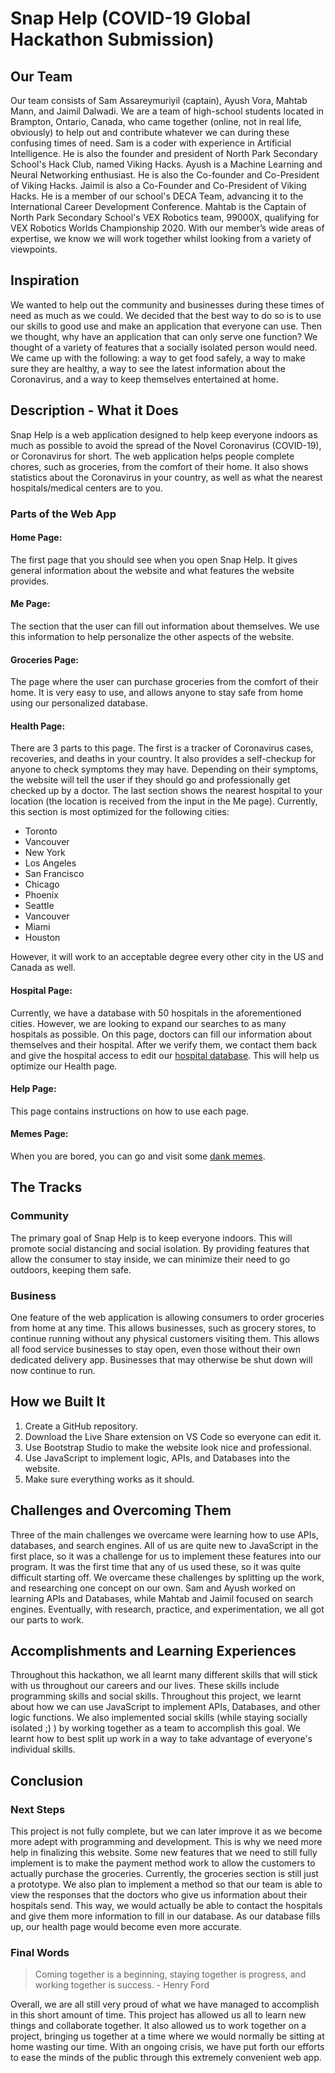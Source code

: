 # Snap Help (COVID-19 Global Hackathon Submission)
## Our Team
Our team consists of Sam Assareymuriyil (captain), Ayush Vora, Mahtab Mann, and Jaimil Dalwadi. We are a team of high-school students located in Brampton, Ontario, Canada, who came together (online, not in real life, obviously) to help out and contribute whatever we can during these confusing times of need. Sam is a coder with experience in Artificial Intelligence. He is also the founder and president of North Park Secondary School's Hack Club, named Viking Hacks. Ayush is a Machine Learning and Neural Networking enthusiast. He is also the Co-founder and Co-President of Viking Hacks. Jaimil is also a Co-Founder and Co-President of Viking Hacks. He is a member of our school's DECA Team, advancing it to the International Career Development Conference. Mahtab is the Captain of North Park Secondary School's VEX Robotics team, 99000X, qualifying for VEX Robotics Worlds Championship 2020. With our member’s wide areas of expertise, we know we will work together whilst looking from a variety of viewpoints.
## Inspiration
We wanted to help out the community and businesses during these times of need as much as we could. We decided that the best way to do so is to use our skills to good use and make an application that everyone can use. Then we thought, why have an application that can only serve one function? We thought of a variety of features that a socially isolated person would need. We came up with the following: a way to get food safely, a way to make sure they are healthy, a way to see the latest information about the Coronavirus, and a way to keep themselves entertained at home.
## Description - What it Does
Snap Help is a web application designed to help keep everyone indoors as much as possible to avoid the spread of the Novel Coronavirus (COVID-19), or Coronavirus for short. The web application helps people complete chores, such as groceries, from the comfort of their home. It also shows statistics about the Coronavirus in your country, as well as what the nearest hospitals/medical centers are to you.
### Parts of the Web App
#### Home Page:
The first page that you should see when you open Snap Help. It gives general information about the website and what features the website provides.
#### Me Page:
The section that the user can fill out information about themselves. We use this information to help personalize the other aspects of the website.
#### Groceries Page:
The page where the user can purchase groceries from the comfort of their home. It is very easy to use, and allows anyone to stay safe from home using our personalized database.
#### Health Page:
There are 3 parts to this page. The first is a tracker of Coronavirus cases, recoveries, and deaths in your country. It also provides a self-checkup for anyone to check symptoms they may have. Depending on their symptoms, the website will tell the user if they should go and professionally get checked up by a doctor. The last section shows the nearest hospital to your location (the location is received from the input in the Me page). Currently, this section is most optimized for the following cities:
- Toronto
- Vancouver
- New York
- Los Angeles
- San Francisco
- Chicago
- Phoenix
- Seattle
- Vancouver
- Miami
- Houston  

However, it will work to an acceptable degree every other city in the US and Canada as well.
#### Hospital Page:
Currently, we have a database with 50 hospitals in the aforementioned cities. However, we are looking to expand our searches to as many hospitals as possible. On this page, doctors can fill our information about themselves and their hospital. After we verify them, we contact them back and give the hospital access to edit our [hospital database](https://bit.ly/2UPmB4Z). This will help us optimize our Health page.
#### Help Page:
This page contains instructions on how to use each page.
#### Memes Page:
When you are bored, you can go and visit some [dank memes](https://bit.ly/3dEZhzm).
## The Tracks
### Community
The primary goal of Snap Help is to keep everyone indoors. This will promote social distancing and social isolation. By providing features that allow the consumer to stay inside, we can minimize their need to go outdoors, keeping them safe.
### Business
One feature of the web application is allowing consumers to order groceries from home at any time. This allows businesses, such as grocery stores, to continue running without any physical customers visiting them. This allows all food service businesses to stay open, even those without their own dedicated delivery app. Businesses that may otherwise be shut down will now continue to run.
## How we Built It
1. Create a GitHub repository.
2. Download the Live Share extension on VS Code so everyone can edit it.
3. Use Bootstrap Studio to make the website look nice and professional.
4. Use JavaScript to implement logic, APIs, and Databases into the website.
5. Make sure everything works as it should.
## Challenges and Overcoming Them
Three of the main challenges we overcame were learning how to use APIs, databases, and search engines. All of us are quite new to JavaScript in the first place, so it was a challenge for us to implement these features into our program. It was the first time that any of us used these, so it was quite difficult starting off. We overcame these challenges by splitting up the work, and researching one concept on our own. Sam and Ayush worked on learning APIs and Databases, while Mahtab and Jaimil focused on search engines. Eventually, with research, practice, and experimentation, we all got our parts to work.
## Accomplishments and Learning Experiences
Throughout this hackathon, we all learnt many different skills that will stick with us throughout our careers and our lives. These skills include programming skills and social skills. Throughout this project, we learnt about how we can use JavaScript to implement APIs, Databases, and other logic functions. We also implemented social skills (while staying socially isolated ;) ) by working together as a team to accomplish this goal. We learnt how to best split up work in a way to take advantage of everyone's individual skills.
## Conclusion
### Next Steps
This project is not fully complete, but we can later improve it as we become more adept with programming and development. This is why we need more help in finalizing this website. Some new features that we need to still fully implement is to make the payment method work to allow the customers to actually purchase the groceries. Currently, the groceries section is still just a prototype. We also plan to implement a method so that our team is able to view the responses that the doctors who give us information about their hospitals send. This way, we would actually be able to contact the hospitals and give them more information to fill in our database. As our database fills up, our health page would become even more accurate.
### Final Words
> Coming together is a beginning, staying together is progress, and working together is success. - Henry Ford

Overall, we are all still very proud of what we have managed to accomplish in this short amount of time. This project has allowed us all to learn new things and collaborate together. It also allowed us to work together on a project, bringing us together at a time where we would normally be sitting at home wasting our time. With an ongoing crisis, we have put forth our efforts to ease the minds of the public through this extremely convenient web app.
